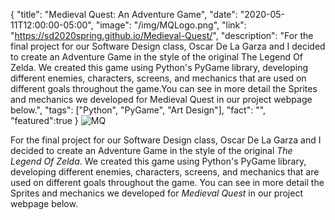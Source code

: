 {
  "title": "Medieval Quest: An Adventure Game",
  "date": "2020-05-11T12:00:00-05:00",
  "image": "/img/MQLogo.png",
  "link": "https://sd2020spring.github.io/Medieval-Quest/",
  "description": "For the final project for our Software Design class, Oscar De La Garza and I decided to create an Adventure Game in the style of the original The Legend Of Zelda. We created this game using Python's PyGame library, developing different enemies, characters, screens, and mechanics that are used on different goals throughout the game.You can see in more detail the Sprites and mechanics we developed for Medieval Quest in our project webpage below.",
  "tags": ["Python", "PyGame", "Art Design"],
  "fact": "",
  "featured":true
}
![MQ](/img/MQImage.png)

For the final project for our Software Design class, Oscar De La Garza and I decided to create an Adventure Game in the style of the original _The Legend Of Zelda_. We created this game using Python's PyGame library, developing different enemies, characters, screens, and mechanics that are used on different goals throughout the game. You can see in more detail the Sprites and mechanics we developed for _Medieval Quest_ in our project webpage below.
